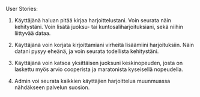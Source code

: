 User Stories:

1. Käyttäjänä haluan pitää kirjaa harjoittelustani. Voin seurata näin kehitystäni. Voin lisätä juoksu- tai kuntosaliharjoituksiani, sekä niihin liittyvää dataa.

2. Käyttäjänä voin korjata kirjoittamiani virheitä lisäämiini harjoituksiin. Näin datani pysyy eheänä, ja voin seurata todellista kehitystäni.

3. Käyttäjänä voin katsoa yksittäisen juoksuni keskinopeuden, josta on laskettu myös arvio cooperista ja maratonista kyseisellä nopeudella. 

4. Admin voi seurata kaikkien käyttäjien harjoittelua muunmuassa nähdäkseen palvelun suosion.
